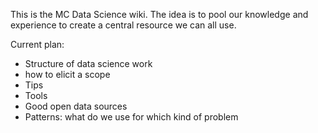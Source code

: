 This is the MC Data Science wiki.
The idea is to pool our knowledge and experience to create a central resource we can all use.

Current plan:

* Structure of data science work
* how to elicit a scope
* Tips
* Tools
* Good open data sources
* Patterns: what do we use for which kind of problem